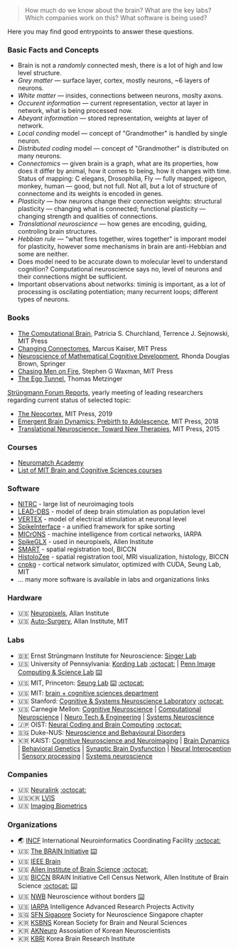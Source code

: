 > How much do we know about the brain?
> What are the key labs?
> Which companies work on this?
> What software is being used?

Here you may find good entrypoints to answer these questions.

### Basic Facts and Concepts

* Brain is not a _randomly_ connected mesh, there is a lot of high and low level structure.
* _Grey matter_ — surface layer, cortex, mostly neurons, ~6 layers of neurons.
* _White matter_ — insides, connections between neurons, moslty axons.
* _Occurent information_ — current representation, vector at layer in network, what is being processed now.
* _Abeyant information_ — stored representation, weights at layer of network.
* _Local conding_ model — concept of "Grandmother" is handled by single neuron.
* _Distributed coding_ model — concept of "Grandmother" is distributed on many neurons.
* _Connectomics_ — given brain is a graph, what are its properties, how does it differ by animal, how it comes to being, how it changes with time. Status of mapping: C elegans, Drosophilia, Fly — fully mapped; pigeon, monkey, human — good, but not full. Not all, but a lot of structure of connectome and its weights is encoded in genes.
* _Plasticity_ — how neurons change their connection weights: structural plasticity — changing what is connected; functional plasticity — changing strength and qualities of connections.
* _Translational neuroscience_ — how genes are encoding, guiding, controling brain structures.
* _Hebbian rule_ — "what fires together, wires together" is imporant model for plasticity, however some mechanisms in brain are anti-Hebbian and some are neither.
* Does model need to be accurate down to molecular level to understand cognition? Computational neuroscience says no, level of neurons and their connections might be sufficient.
* Important observations about networks: timinig is important, as a lot of processing is oscilating potentiation; many recurrent loops; different types of neurons.

### Books

* [The Computational Brain](https://www.goodreads.com/book/show/32078490-the-computational-brain),  Patricia S. Churchland,
Terrence J. Sejnowski, MIT Press
* [Changing Connectomes](https://www.goodreads.com/book/show/51456624-changing-connectomes), Marcus Kaiser, MIT Press
* [Neuroscience of Mathematical Cognitive Development](https://www.goodreads.com/book/show/38250564-neuroscience-of-mathematical-cognitive-development), Rhonda Douglas Brown, Springer
* [Chasing Men on Fire](https://www.goodreads.com/book/show/36722581-chasing-men-on-fire), Stephen G Waxman, MIT Press
* [The Ego Tunnel](https://www.goodreads.com/book/show/5895503-the-ego-tunnel), Thomas Metzinger

[Strüngmann Forum Reports](https://mitpress.mit.edu/books/series/strungmann-forum-reports), yearly meeting of leading researchers regarding current status of selected topic:

* [The Neocortex](https://mitpress.mit.edu/books/neocortex), MIT Press, 2019
* [Emergent Brain Dynamics: Prebirth to Adolescence](https://mitpress.mit.edu/books/emergent-brain-dynamics), MIT Press, 2018
* [Translational Neuroscience: Toward New Therapies](https://mitpress.mit.edu/books/translational-neuroscience), MIT Press, 2015

### Courses

* [Neuromatch Academy](https://github.com/NeuromatchAcademy)
* [List of MIT Brain and Cognitive Sciences courses](https://ocw.mit.edu/courses/brain-and-cognitive-sciences/)

### Software

* [NITRC](https://www.nitrc.org/projects) - large list of neuroimaging tools
* [LEAD-DBS](https://www.lead-dbs.org/) - model of deep brain stimulation as population level
* [VERTEX](http://vertexsimulator.org/) - model of electrical stimulation at neuronal level
* [SpikeInterface](https://github.com/SpikeInterface) - a unified framework for spike sorting
* [MICrONS](https://www.iarpa.gov/index.php/research-programs/microns) - machine intelligence from cortical networks, IARPA
* [SpikeGLX](http://billkarsh.github.io/SpikeGLX/) - used in neuropixels, Allen Institute
* [SMART](https://github.com/mjin1812/SMART) - spatial registration tool, BICCN
* [HistoloZee](http://picsl.upenn.edu/software/histolozee/) - spatial registration tool, MRI visualization, histology, BICCN
* [cnpkg](https://github.com/srinituraga/cnpkg) - cortical network simulator, optimized with CUDA, Seung Lab, MIT
* ... many more software is available in labs and organizations links

### Hardware

* 🇺🇸 [Neuropixels](https://www.neuropixels.org/), Allan Institute
* 🇺🇸 [Auto-Surgery](http://www.autosurgery.org/), Allan Institute, MIT

### Labs

* 🇩🇪 Ernst Strüngmann Institute for Neuroscience: [Singer Lab](https://www.esi-frankfurt.de/research/singer-lab/)
* 🇺🇸 University of Pennsylvania: [Kording Lab](kordinglab.com) [:octocat:](https://github.com/KordingLab) | [Penn Image Computing & Science Lab](picsl.upenn.edu) [:keyboard:](http://picsl.upenn.edu/software/)
* 🇺🇸 MIT, Princeton: [Seung Lab](https://seunglab.org/) [:keyboard:](https://seunglab.org/software/) [:octocat:](https://github.com/seung-lab)
* 🇺🇸 MIT: [brain + cognitive sciences department](https://bcs.mit.edu/)
* 🇺🇸 Stanford: [Cognitive & Systems Neuroscience Laboratory](https://med.stanford.edu/scsnl/about1.html) [:octocat:](https://github.com/scsnl)
* 🇺🇸 Carnegie Mellon: [Cognitive Neuroscience](https://www.cmu.edu/ni/research/cognitive-neuroscience.html) | [Computational Neuroscience](https://www.cmu.edu/ni/research/computational-neuroscience.html) | [Neuro Tech & Engineering](https://www.cmu.edu/ni/research/neuro-tech-and-engineering.html) | [Systems Neuroscience](https://www.cmu.edu/ni/research/systems-neuroscience.html)
* 🇯🇵 OIST: [Neural Coding and Brain Computing](https://groups.oist.jp/ncbc) [:octocat:](https://github.com/oist-ncbc)
* 🇸🇬 Duke-NUS: [Neuroscience and Behavioural Disorders](https://www.duke-nus.edu.sg/nbd)
* 🇰🇷 KAIST: [Cognitive Neuroscience and Neuroimaging](http://ibrain.kaist.ac.kr/) | [Brain Dynamics](http://raphe.kaist.ac.kr/index.htm) | [Behavioral Genetics](https://sites.google.com/site/bglabkorea/) | [Synaptic Brain Dysfunction](http://molneuro.kaist.ac.kr/contents/) | [Neural Interoception](https://www.suhlab-neuralinteroception.kaist.ac.kr/) | [Sensory processing](https://sites.google.com/site/leelab2013/) | [Systems neuroscience](https://sites.google.com/site/systemsneurolaboratory/)

### Companies

* 🇺🇸 [Neuralink](https://neuralink.com) [:octocat:](https://github.com/neuralinkcorp)
* 🇺🇸🇰🇷 [LVIS](http://lviscorp.com/)
* 🇺🇸 [Imaging Biometrics](https://www.imagingbiometrics.com)

### Organizations

* 🌏 [INCF](http://www.incf.org) International Neuroinformatics Coordinating Facility [:octocat:](https://github.com/INCF)
* 🇺🇸 [The BRAIN Initiative](https://www.braininitiative.org/) [:keyboard:](https://www.braininitiative.org/toolmakers-resources/)
* 🇺🇸 [IEEE Brain](https://brain.ieee.org/)
* 🇺🇸 [Allen Institute of Brain Science](https://alleninstitute.org/what-we-do/brain-science/) [:octocat:](http://alleninstitute.github.io/)
* 🇺🇸 [BICCN](https://biccn.org/) BRAIN Initiative Cell Census Network, Allen Institute of Brain Science [:octocat:](https://github.com/BICCN) [:keyboard:](https://biccn.org/tools)
* 🇺🇸 [NWB](https://www.nwb.org/) Neuroscience without borders [:keyboard:](https://www.nwb.org/source-codes/)
* 🇺🇸 [IARPA](https://www.iarpa.gov) Intelligence Advanced Research Projects Activity
* 🇸🇬 [SFN Sigapore](https://www.sfn.sg/) Society for Neuroscience Singapore chapter
* 🇰🇷 [KSBNS](https://www.ksbns.org/Default.asp) Korean Society for Brain and Neural Sciences
* 🇰🇷 [AKNeuro](https://akneuro.org/) Assosiation of Korean Neuroscientists
* 🇰🇷 [KBRI](https://www.kbri.re.kr/new/pages_eng/main/) Korea Brain Research Institute
